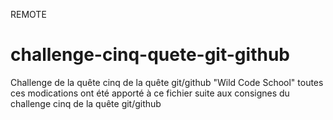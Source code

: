 REMOTE
# challenge-cinq-quete-git-github
Challenge de la quête cinq de la quête git/github "Wild Code School"
toutes ces modications ont été apporté à ce fichier suite aux consignes du challenge cinq de la quête git/github
